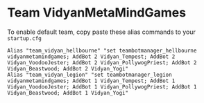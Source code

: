 # Team VidyanMetaMindGames

To enable default team, copy paste these alias commands to your ```startup.cfg```

    Alias "team_vidyan_hellbourne" "set teambotmanager_hellbourne vidyanmetamindgames; AddBot 2 Vidyan_Tempest; AddBot 2 Vidyan_VoodooJester; AddBot 2 Vidyan_PollywogPriest; AddBot 2 Vidyan_Beastwood; AddBot 2 Vidyan_Yogi"
    Alias "team_vidyan_legion" "set teambotmanager_legion vidyanmetamindgames; AddBot 1 Vidyan_Tempest; AddBot 1 Vidyan_VoodooJester; AddBot 1 Vidyan_PollywogPriest; AddBot 1 Vidyan_Beastwood; AddBot 1 Vidyan_Yogi"
